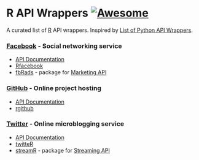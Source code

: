 R API Wrappers [![Awesome](https://cdn.rawgit.com/sindresorhus/awesome/d7305f38d29fed78fa85652e3a63e154dd8e8829/media/badge.svg)](https://github.com/sindresorhus/awesome)
===
A curated list of [R](https://www.r-project.org/) API wrappers. Inspired by [List of Python API Wrappers](https://github.com/realpython/list-of-python-api-wrappers).

### [Facebook](http://facebook.com/) -  Social networking service
- [API Documentation](https://developers.facebook.com/)
- [Rfacebook](https://github.com/pablobarbera/Rfacebook)
- [fbRads](https://github.com/cardcorp/fbRads) - package for [Marketing API](https://developers.facebook.com/docs/marketing-apis)

### [GitHub](http://github.com) - Online project hosting
- [API Documentation](https://developer.github.com/v3/)
- [rgithub](https://github.com/cscheid/rgithub)

### [Twitter](http://twitter.com/) - Online microblogging service
- [API Documentation](https://dev.twitter.com/docs/twitter-libraries)
- [twitteR](https://github.com/geoffjentry/twitteR)
- [streamR](https://github.com/pablobarbera/streamR) - package for [Streaming API](https://dev.twitter.com/docs/streaming-apis)